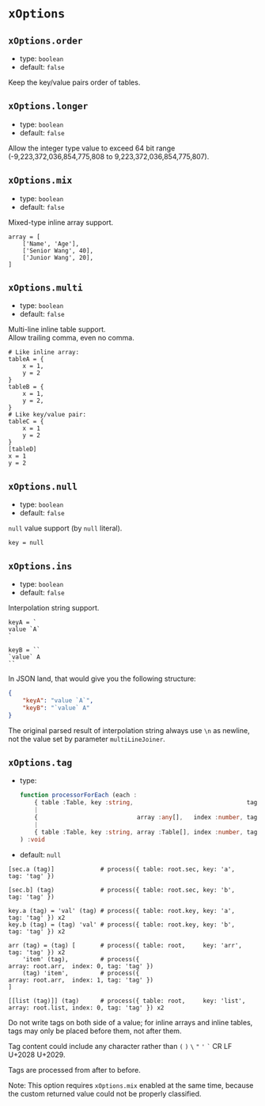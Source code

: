 
`xOptions`
==========

`xOptions.order`
----------------

*   type: `boolean`
*   default: `false`

Keep the key/value pairs order of tables.

`xOptions.longer`
-----------------

*   type: `boolean`
*   default: `false`

Allow the integer type value to exceed 64 bit range (-9,223,372,036,854,775,808 to 9,223,372,036,854,775,807).

`xOptions.mix`
--------------

*   type: `boolean`
*   default: `false`

Mixed-type inline array support.

```
array = [
    ['Name', 'Age'],
    ['Senior Wang', 40],
    ['Junior Wang', 20],
]
```

`xOptions.multi`
----------------

*   type: `boolean`
*   default: `false`

Multi-line inline table support.  
Allow trailing comma, even no comma.

```
# Like inline array:
tableA = {
    x = 1,
    y = 2
}
tableB = {
    x = 1,
    y = 2,
}
# Like key/value pair:
tableC = {
    x = 1
    y = 2
}
[tableD]
x = 1
y = 2
```

`xOptions.null`
---------------

*   type: `boolean`
*   default: `false`

`null` value support (by `null` literal).

```
key = null
```

`xOptions.ins`
--------------

*   type: `boolean`
*   default: `false`

Interpolation string support.

```
keyA = `
value `A`
`

keyB = ``
`value` A
``
```

In JSON land, that would give you the following structure:

```json
{
    "keyA": "value `A`",
    "keyB": "`value` A"
}
```

The original parsed result of interpolation string always use `\n` as newline, not the value set by parameter `multiLineJoiner`.

`xOptions.tag`
--------------

*   type:
    ```typescript
    function processorForEach (each :
        { table :Table, key :string,                                tag :string }
        |
        {                            array :any[],   index :number, tag :string }
        |
        { table :Table, key :string, array :Table[], index :number, tag :string }
    ) :void
    ```
*   default: `null`

```
[sec.a (tag)]             # process({ table: root.sec, key: 'a',                                tag: 'tag' })

[sec.b] (tag)             # process({ table: root.sec, key: 'b',                                tag: 'tag' })

key.a (tag) = 'val' (tag) # process({ table: root.key, key: 'a',                                tag: 'tag' }) x2
key.b (tag) = (tag) 'val' # process({ table: root.key, key: 'b',                                tag: 'tag' }) x2

arr (tag) = (tag) [       # process({ table: root,     key: 'arr',                              tag: 'tag' }) x2
    'item' (tag),         # process({                               array: root.arr,  index: 0, tag: 'tag' })
    (tag) 'item',         # process({                               array: root.arr,  index: 1, tag: 'tag' })
]

[[list (tag)]] (tag)      # process({ table: root,     key: 'list', array: root.list, index: 0, tag: 'tag' }) x2
```

Do not write tags on both side of a value; for inline arrays and inline tables, tags may only be placed before them, not after them.

Tag content could include any character rather than `(` `)` <code>&#92;</code> `"` `'` <code>&#96;</code> CR LF U+2028 U+2029.

Tags are processed from after to before.

Note: This option requires `xOptions.mix` enabled at the same time, because the custom returned value could not be properly classified.
